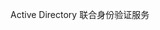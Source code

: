 <Token xmlns:xlink="http://www.w3.org/1999/xlink">Active Directory 联合身份验证服务</Token>

<!--HONumber=Jul16_HO3-->


